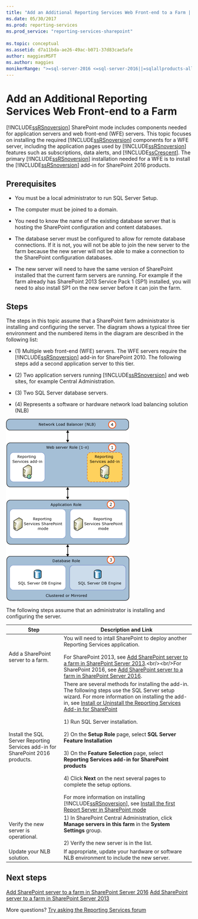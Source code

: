 ```yaml
---
title: "Add an Additional Reporting Services Web Front-end to a Farm | Microsoft Docs"
ms.date: 05/30/2017
ms.prod: reporting-services
ms.prod_service: "reporting-services-sharepoint"

ms.topic: conceptual
ms.assetid: d7a11bda-ae26-49ac-b071-37d83cae5afe
author: maggiesMSFT
ms.author: maggies
monikerRange: ">=sql-server-2016 <=sql-server-2016||=sqlallproducts-allversions"
---
```

# Add an Additional Reporting Services Web Front-end to a Farm
  [!INCLUDE[ssRSnoversion](../../includes/ssrsnoversion-md.md)] SharePoint mode includes components needed for application servers and web front-end (WFE) servers. This topic focuses on installing the required [!INCLUDE[ssRSnoversion](../../includes/ssrsnoversion-md.md)] components for a WFE server, including the application pages used by [!INCLUDE[ssRSnoversion](../../includes/ssrsnoversion-md.md)] features such as subscriptions, data alerts, and [!INCLUDE[ssCrescent](../../includes/sscrescent-md.md)]. The primary [!INCLUDE[ssRSnoversion](../../includes/ssrsnoversion-md.md)] installation needed for a WFE is to install the [!INCLUDE[ssRSnoversion](../../includes/ssrsnoversion-md.md)] add-in for SharePoint 2016 products.  
  
## Prerequisites  
  
-   You must be a local administrator to run SQL Server Setup.  
  
-   The computer must be joined to a domain.  
  
-   You need to know the name of the existing database server that is hosting the SharePoint configuration and content databases.  
  
-   The database server must be configured to allow for remote database connections.  If it is not, you will not be able to join the new server to the farm because the new server will not be able to make a connection to the SharePoint configuration databases.  
  
-   The new server will need to have the same version of SharePoint installed that the current farm servers are running. For example if the farm already has SharePoint 2013 Service Pack 1 (SP1) installed, you will need to also install SP1 on the new server before it can join the farm.  
  
## Steps  
 The steps in this topic assume that a SharePoint farm administrator is installing and configuring the server. The diagram shows a typical three tier environment and the numbered items in the diagram are described in the following list:  
  
-   (1) Multiple web front-end (WFE) servers. The WFE servers require the [!INCLUDE[ssRSnoversion](../../includes/ssrsnoversion-md.md)] add-in for SharePoint 2010. The following steps add a second application server to this tier.  
  
-   (2) Two application servers running [!INCLUDE[ssRSnoversion](../../includes/ssrsnoversion-md.md)] and web sites, for example Central Administration.  
  
-   (3) Two SQL Server database servers.  
  
-   (4) Represents a software or hardware network load balancing solution (NLB)  
  
 ![Add SSRS to a new SharePoint WFE](../../reporting-services/install-windows/media/rs-sharepointscale-wfe.gif "Add SSRS to a new SharePoint WFE")  
  
 The following steps assume that an administrator is installing and configuring the server.  
  
|Step|Description and Link|  
|----------|--------------------------|  
|Add a SharePoint server to a farm.|You will need to intall SharePoint to deploy another Reporting Services application.<br/><br/>For SharePoint 2013, see [Add SharePoint server to a farm in SharePoint Server 2013](https://technet.microsoft.com/library/cc261752(v=office.15).aspx).<br/><br/>For SharePoint 2016, see [Add SharePoint server to a farm in SharePoint Server 2016](https://technet.microsoft.com/library/cc261752(v=office.16).aspx).|  
|Install the SQL Server Reporting Services add-in for SharePoint 2016 products.|There are several methods for installing the add-in. The following steps use the SQL Server setup wizard. For more information on installing the add-in, see [Install or Uninstall the Reporting Services Add-in for SharePoint](../../reporting-services/install-windows/install-or-uninstall-the-reporting-services-add-in-for-sharepoint.md)<br /><br /> 1) Run SQL Server installation.<br /><br /> 2) On the **Setup Role** page, select **SQL Server Feature Installation**<br /><br /> 3) On the **Feature Selection** page, select **Reporting Services add-in for SharePoint products**<br /><br /> 4) Click **Next** on the next several pages to complete the setup options.<br /><br/>For more information on installing [!INCLUDE[ssRSnoversion](../../includes/ssrsnoversion-md.md)], see [Install the first Report Server in SharePoint mode](install-the-first-report-server-in-sharepoint-mode.md)|  
|Verify the new server is operational.|1) In SharePoint Central Administration, click **Manage servers in this farm** in the **System Settings** group.<br /><br /> 2) Verify the new server is in the list.|  
|Update your NLB solution.|If appropriate, update your hardware or software NLB environment to include the new server.|  

## Next steps

[Add SharePoint server to a farm in SharePoint Server 2016](https://technet.microsoft.com/library/cc261752(v=office.16).aspx)  
[Add SharePoint server to a farm in SharePoint Server 2013](https://technet.microsoft.com/library/cc261752(v=office.15).aspx)

More questions? [Try asking the Reporting Services forum](https://go.microsoft.com/fwlink/?LinkId=620231)
